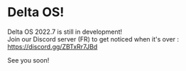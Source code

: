 # Delta OS!

Delta OS 2022.7 is still in development!  
Join our Discord server (FR) to get noticed when it's over : https://discord.gg/ZBTxRr7JBd

See you soon!

